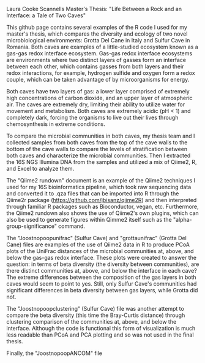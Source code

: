 Laura Cooke Scannells Master's Thesis: "Life Between a Rock and an Interface: a Tale of Two Caves"

This github page contains several examples of the R code I used for my master's thesis, which compares the diversity and ecology of two novel microbiological environments: Grotta Del Cane in Italy and Sulfur Cave in Romania. Both caves are examples of a little-studied ecosystem known as a gas-gas redox interface ecosystem. Gas-gas redox interface ecosystems are environments where two distinct layers of gasses form an interface between each other, which contains gasses from both layers and their redox interactions, for example, hydrogen sulfide and oxygen form a redox couple, which can be taken advantage of by microorganisms for energy.

Both caves have two layers of gas: a lower layer comprised of extremely high concentrations of carbon dioxide, and an upper layer of atmospheric air. The caves are extremely dry, limiting their ability to utilize water for movement and metabolism. Both caves are extremely acidic (pH < 1) and completely dark, forcing the organisms to live out their lives through chemosynthesis in extreme conditions.

To compare the microbial communities in both caves, my thesis team and I collected samples from both caves from the top of the cave walls to the bottom of the cave walls to compare the levels of stratification between both caves and characterize the microbial communities. Then I extracted the 16S NGS Illumina DNA from the samples and utilized a mix of Qiime2, R, and Excel to analyze them.

The "Qiime2 rundown" document is an example of the Qiime2 techniques I used for my 16S bioinformatics pipeline, which took raw sequencing data and converted it to .qza files that can be imported into R through the Qiime2r package (https://github.com/jbisanz/qiime2R) and then interpreted through familiar R packages such as Bioconductor, vegan, etc. Furthermore, the Qiime2 rundown also shows the use of Qiime2's own plugins, which can also be used to generate figures within Qimme2 itself such as the "alpha-group-significance" command.

The "Joostnopoopunifrac" (Sulfur Cave) and "grottaunifrac" (Grotta Del Cane) files are examples of the use of Qiime2 data in R to produce PCoA plots of the UniFrac distances of the microbial communities at, above, and below the gas-gas redox interface. These plots were created to answer the question: in terms of beta diversity (the diversity between communities), are there distinct communities at, above, and below the interface in each cave? The extreme differences between the composition of the gas layers in both caves would seem to point to yes. Still, only Sulfur Cave's communities had significant differences in beta diversity between gas layers, while Grotta did not.

The "Joostnopoopclustering" (Sulfur Cave) file was another attempt to compare the beta diversity (this time the Bray-Curtis distance) through clustering comparison of the communities at, above, and below the interface. Although the code is functional this form of visualization is much less readable than PCoA and PCA plotting and so was not used in the final thesis.

Finally, the "JoostnopoopANCOM" file 
